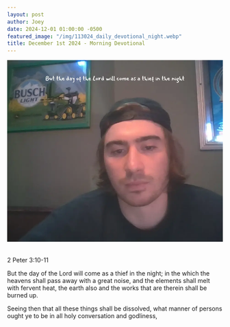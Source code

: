 ```yaml
---
layout: post
author: Joey
date: 2024-12-01 01:00:00 -0500
featured_image: "/img/113024_daily_devotional_night.webp"
title: December 1st 2024 - Morning Devotional
---
```


[![December 1st 2024 - Morning Devotional](/img/113024_daily_devotional_night.webp)](/img/113024_daily_devotional_night.webp)

<!-- verse -->
<br>
2 Peter 3:10-11

But the day of the Lord will come as a thief in the night; in the which the heavens shall pass away with a great noise, and the elements shall melt with fervent heat, the earth also and the works that are therein shall be burned up.

Seeing then that all these things shall be dissolved, what manner of persons ought ye to be in all holy conversation and godliness,

<br><br>

<!-- ad / promo -->
<!-- <hr> 

Please consider purchasing a mug to support the page by clicking the image below, thank you!

[![June 19th 2024 - Evening Devotional - Mug](/img/mugs/061124_morning_mug.webp)](https://www.joeybrinkman.com/shop) -->
